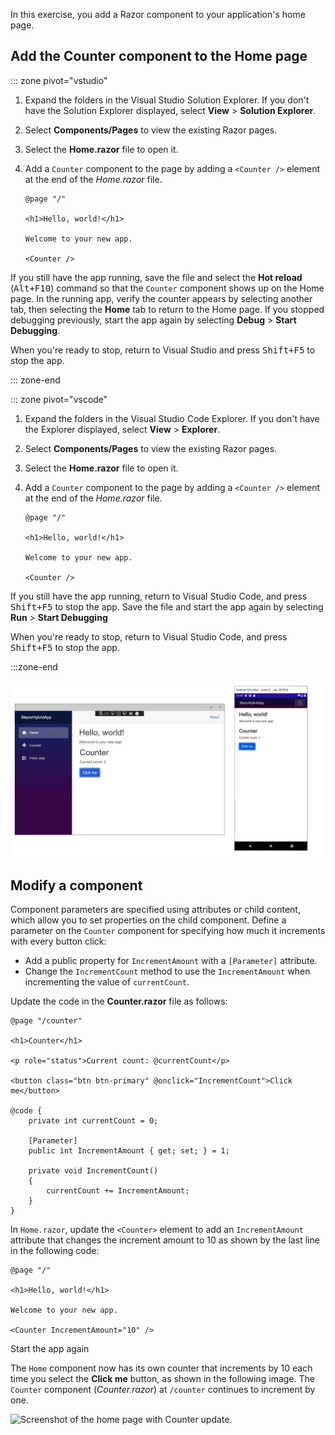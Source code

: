 In this exercise, you add a Razor component to your application's home page.

## Add the Counter component to the Home page

::: zone pivot="vstudio"

1. Expand the folders in the Visual Studio Solution Explorer. If you don't have the Solution Explorer displayed, select **View** > **Solution Explorer**.

1. Select **Components/Pages** to view the existing Razor pages.

1. Select the **Home.razor** file to open it.

1. Add a `Counter` component to the page by adding a `<Counter />` element at the end of the _Home.razor_ file.

   ```razor
   @page "/"

   <h1>Hello, world!</h1>

   Welcome to your new app.

   <Counter />
   ```

If you still have the app running, save the file and select the **Hot reload** (<kbd>Alt+F10</kbd>) command so that the `Counter` component shows up on the Home page. In the running app, verify the counter appears by selecting another tab, then selecting the **Home** tab to return to the Home page. If you stopped debugging previously, start the app again by selecting **Debug** > **Start Debugging**.

When you're ready to stop, return to Visual Studio and press <kbd>Shift+F5</kbd> to stop the app.

::: zone-end

::: zone pivot="vscode"

1. Expand the folders in the Visual Studio Code Explorer. If you don't have the Explorer displayed, select **View** > **Explorer**.

1. Select **Components/Pages** to view the existing Razor pages.

1. Select the **Home.razor** file to open it.

1. Add a `Counter` component to the page by adding a `<Counter />` element at the end of the _Home.razor_ file.

   ```razor
   @page "/"

   <h1>Hello, world!</h1>

   Welcome to your new app.

   <Counter />
   ```

If you still have the app running, return to Visual Studio Code, and press <kbd>Shift+F5</kbd> to stop the app. Save the file and start the app again by selecting **Run** > **Start Debugging**

When you're ready to stop, return to Visual Studio Code, and press <kbd>Shift+F5</kbd> to stop the app.

:::zone-end

![Screenshot of the counter component on the home page.](../media/counter-homepage.png)

## Modify a component

Component parameters are specified using attributes or child content, which allow you to set properties on the child component. Define a parameter on the `Counter` component for specifying how much it increments with every button click:

- Add a public property for `IncrementAmount` with a `[Parameter]` attribute.
- Change the `IncrementCount` method to use the `IncrementAmount` when incrementing the value of `currentCount`.

Update the code in the **Counter.razor** file as follows:

```razor
@page "/counter"

<h1>Counter</h1>

<p role="status">Current count: @currentCount</p>

<button class="btn btn-primary" @onclick="IncrementCount">Click me</button>

@code {
    private int currentCount = 0;

    [Parameter]
    public int IncrementAmount { get; set; } = 1;

    private void IncrementCount()
    {
        currentCount += IncrementAmount;
    }
}
```

In `Home.razor`, update the `<Counter>` element to add an `IncrementAmount` attribute that changes the increment amount to 10 as shown by the last line in the following code:

```razor
@page "/"

<h1>Hello, world!</h1>

Welcome to your new app.

<Counter IncrementAmount="10" />
```

Start the app again 

The `Home` component now has its own counter that increments by 10 each time you select the **Click me** button, as shown in the following image. The `Counter` component (_Counter.razor_) at `/counter` continues to increment by one.

![Screenshot of the home page with Counter update.](../media/counter-homepage-modify.png)
